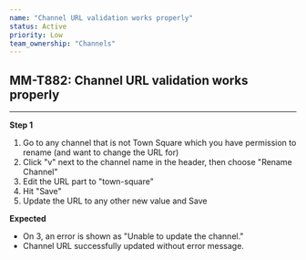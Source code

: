 ```yaml
---
name: "Channel URL validation works properly"
status: Active
priority: Low
team_ownership: "Channels"
---
```


## MM-T882: Channel URL validation works properly

---

**Step 1**

1. Go to any channel that is not Town Square which you have permission to rename (and want to change the URL for)
2. Click "v" next to the channel name in the header, then choose "Rename Channel"
3. Edit the URL part to "town-square"
4. Hit "Save"
5. Update the URL to any other new value and Save

**Expected**

- On 3, an error is shown as "Unable to update the channel."
- Channel URL successfully updated without error message.

